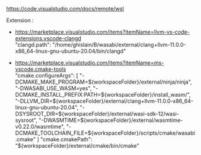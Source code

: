 https://code.visualstudio.com/docs/remote/wsl  

Extension :
 - https://marketplace.visualstudio.com/items?itemName=llvm-vs-code-extensions.vscode-clangd  
        "clangd.path": "/home/ghislain/B/wasabi/external/clang+llvm-11.0.0-x86_64-linux-gnu-ubuntu-20.04/bin/clangd"
  
 - https://marketplace.visualstudio.com/items?itemName=ms-vscode.cmake-tools  
"cmake.configureArgs": [
  "-DCMAKE_MAKE_PROGRAM=${workspaceFolder}/external/ninja/ninja",
  "-DWASABI_USE_WASM=yes",
  "-DCMAKE_INSTALL_PREFIX:PATH=${workspaceFolder}/install_wasm/",
  "-DLLVM_DIR=${workspaceFolder}/external/clang+llvm-11.0.0-x86_64-linux-gnu-ubuntu-20.04",
  "-DSYSROOT_DIR=${workspaceFolder}/external/wasi-sdk-12/wasi-sysroot",
  "-DWASMTIME=${workspaceFolder}/external/wasmtime-v0.22.0/wasmtime",
  "-DCMAKE_TOOLCHAIN_FILE=${workspaceFolder}/scripts/cmake/wasabi.cmake"
]
"cmake.cmakePath": "${workspaceFolder}/external/cmake/bin/cmake"
